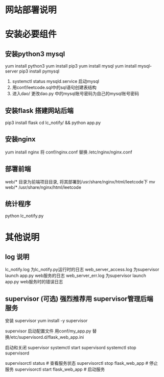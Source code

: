 # 网站部署说明
# 安装必要组件
## 安装python3 mysql
yum install python3
yum install pip3
yum install mysql
yum install mysql-server
pip3 install pymysql

1. systemctl status mysqld.service 启动mysql
2. 用conf/leetcode.sql中的sql语句创建表结构
3. 进入dao/ 更改dao.py 中的mysql账号密码为自己的mysql账号密码

## 安装flask 搭建网站后端
pip3 install flask
cd lc_notify/ && python app.py

## 安装nginx
yum install nginx 
将 conf/nginx.conf 替换 /etc/nginx/nginx.conf

## 部署前端
web/* 目录为前端项目目录, 将其部署到/usr/share/nginx/html/leetcode下
mv web/* /usr/share/nginx/html/leetcode

## 统计程序
python lc_notify.py

# 其他说明
## log 说明
lc_notify.log 为lc_notify.py运行时的日志
web_server_access.log 为supervisor launch app.py web服务的日志
web_server_err.log 为supervisor launch app.py web服务时的错误日志

## supervisor (可选) 强烈推荐用 supervisor管理后端服务
安装 supervisor
yum install -y supervisor

supervisor 启动配置文件
用conf/my_app.py 替换/etc/supervisord.d/flask_web_app.ini

启动和关闭 supervisor
systemctl start supervisord 
systemctl stop supervisord

supervisorctl status # 查看服务状态 
supervisorctl stop flask_web_app # 停止服务
supervisorctl start flask_web_app # 启动服务

